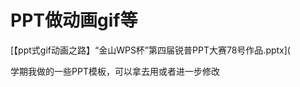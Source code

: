 # PPT做动画gif等
[【ppt式gif动画之路】“金山WPS杯”第四届锐普PPT大赛78号作品.pptx](




学期我做的一些PPT模板，可以拿去用或者进一步修改


















